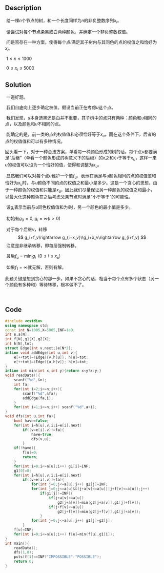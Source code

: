 ## Description

​	给一棵$n$个节点的树，和一个长度同样为$n$的非负整数序列$x_i$。

​	请尝试对每个节点染黑或白两种颜色，并确定一个非负整数权值。

​	问是否存在一种方案，使得每个点$i$满足其子树内与其同色的点的权值之和恰好为$x_i$。

​	$1 \le n \le 1000$

​	$0 \le x_i \le 5000$



## Solution

​	一道好题。

​	我们自底向上逐步确定权值。假设当前正在考虑$u$这个点。

​	我们发现，$u$本身选黑还是白并不重要，其子树中的点只有两种：颜色和$u$相同的点，以及颜色和$u$不相同的点。

​	能确定的是，前一类的点的权值值和必须恰好等于$x_u$，而在这个条件下，后者的点的权值值和可以有多种情况。

​	回头看一下，对于一种合法方案，单看每一种颜色形成的树的话，每个点$u$都要满足“后继”（单看一个颜色形成的树意义下的后继）的$x$之和小于等于$x_u$，这样一来$u$的权值可以设为一个恰好的值，使得和调整为$x_u$。

​	显然我们可以对每个点$u$维护一个值$f_u$，表示在满足与$u$颜色相同的点的权值值和恰好为$x_u$时，与$u$颜色不同的点的权值之和最小是多少。这是一个贪心的思想，由于一种颜色的权值和只能是$x_u$，因此我们尽量保证另一种颜色的权值之和最小，以最大化这种颜色在之后考虑父亲节点时满足“小于等于”的可能性。

​	设$g_i$表示当前与$u$同色权值值和为$i$时，另一个颜色的最小值是多少。

​	初始有$g_0=0,\;g_{i}=\infty (i>0)$

​	对于每个后继$v$，转移
$$
g_i+f_v\rightarrow g_{i+x_v}\\g_i+x_v\rightarrow g_{i+f_v}
$$
​	注意是非继承转移，即每层强制转移。

​	最后$f_u=\min g_i\;\;(0 \le i \le x_u)$

​	如果$f_1=\infty$就无解，否则有解。

​	此题关键是想到贪心的那一步。如果不贪心的话，相当于每个点有多个状态（另一个颜色有多种和）等待转移，根本做不了。

​	



## Code

```c++
#include <cstdio>
using namespace std;
const int N=1005,X=5005,INF=1e9;
int n,a[N];
int f[N],g1[X],g2[X];
int h[N],tot;
struct Edge{int v,next;}e[N*2];
inline void addEdge(int u,int v){
	e[++tot]=(Edge){v,h[u]}; h[u]=tot;
	e[++tot]=(Edge){u,h[v]}; h[v]=tot;
}
inline int min(int x,int y){return x<y?x:y;}
void readData(){
	scanf("%d",&n);
	int fa;
	for(int i=2;i<=n;i++){
		scanf("%d",&fa);
		addEdge(fa,i);
	}
	for(int i=1;i<=n;i++) scanf("%d",a+i);							
}
void dfs(int u,int fa){
	bool have=false;
	for(int i=h[u],v;i;i=e[i].next)
		if((v=e[i].v)!=fa){
			have=true;
			dfs(v,u);
		}
	if(!have){
		f[u]=0;
		return;
	}
	for(int i=0;i<=a[u];i++) g1[i]=INF;
	g1[0]=0;
	for(int i=h[u],v;i;i=e[i].next)
		if((v=e[i].v)!=fa){
			for(int j=0;j<=a[u];j++) g2[j]=INF;
			for(int j=0;j<=a[u]&&(j+a[v]<=a[u]||j+f[v]<=a[u]);j++)
				if(g1[j]!=INF){
					if(j+a[v]<=a[u])
						g2[j+a[v]]=min(g2[j+a[v]],g1[j]+f[v]);
					if(j+f[v]<=a[u])
						g2[j+f[v]]=min(g2[j+f[v]],g1[j]+a[v]);
				}
			for(int j=0;j<=a[u];j++) g1[j]=g2[j];
		}
	f[u]=INF;
	for(int i=0;i<=a[u];i++) f[u]=min(f[u],g1[i]);
}
int main(){
	readData();
	dfs(1,0);
	puts(f[1]==INF?"IMPOSSIBLE":"POSSIBLE");
	return 0;
}
```

​	

​	